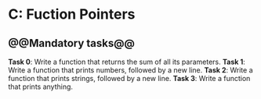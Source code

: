 # C: Fuction Pointers

## @@Mandatory tasks@@

**Task 0**: Write a function that returns the sum of all its parameters.
**Task 1**: Write a function that prints numbers, followed by a new line.
**Task 2**: Write a function that prints strings, followed by a new line.
**Task 3**: Write a function that prints anything.
